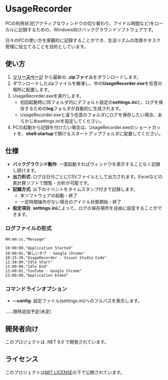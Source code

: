 # UsageRecorder

PCの利用状況(アクティブなウィンドウの切り替わり、アイドル時間など)をローカルに記録するための、Windows向けバックグラウンドソフトウェアです。

日々のPCの使い方を客観的に記録することができ、生活リズムの改善やタスク管理に役立てることを目的としています。

## 使い方

1. **[リリースページ](https://github.com/mizunoto/UsageRecorder/releases)** から最新の **.zipファイル**をダウンロードします。
2. ダウンロードしたzipファイルを解凍し、中の**UsageRecorder.exe**を任意の場所に配置します。
3. UsageRecorder.exeを実行します。
   * 初回起動時に同フォルダ内にデフォルト設定の**settings.ini**と、ログを保存するための**log**フォルダが自動的に生成されます。
   * UsageRecorder.exeと違う任意のフォルダにログを保存したい場合、あらかじめsettings.iniを設定してください。
4. PCの起動から記録を付けたい場合は、UsageRecorder.exeのショートカットを、**shell:startup**で開けるスタートアップフォルダに配置してください。

## 仕様

* **バックグラウンド動作**: 一度起動すればウィンドウを表示することなく記録し続けます。
* **出力形式**: ログは日付ごとにCSVファイルとして出力されます。Excelなどの表計算ソフトで閲覧・分析が可能です。
* **記録方式**: 以下のイベントをタイムスタンプ付きで記録します。
  * 本ソフトウェアの起動・終了
  * 一定時間操作がない場合のアイドル状態開始・終了
* **設定項目**: **settings.ini**によって、ログの保存場所を自由に設定することができます。

### ログファイルの形式

`HH:mm:ss,"Message"`
```csv
10:00:00,"Application Started"
10:00:01,"新しいタブ - Google Chrome"
10:15:30,"UsageRecorder - Visual Studio Code"
12:30:00,"Idle Start"
13:00:00,"Idle End"
13:00:01,"YouTube - Google Chrome"
23:00:00,"Application Ended"
```

### コマンドラインオプション

* **--config**: 設定ファイル(settings.ini)へのフルパスを表示します。
<!-- * **--version**: ソフトウェアのバージョン情報を表示します。 -->
<!-- * **--help**: ヘルプメッセージを表示します。 -->

……随時追加予定(未定)

## 開発者向け

このプロジェクトは .NET 8.0 で開発されています。

## ライセンス

このプロジェクトは[MIT LICENSE](LICENSE)の下で公開されています。

